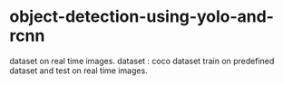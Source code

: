 # object-detection-using-yolo-and-rcnn
dataset on real time images.
dataset : coco dataset
train on predefined dataset and test on real time images.
